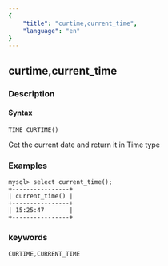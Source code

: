 ```yaml
---
{
    "title": "curtime,current_time",
    "language": "en"
}
---
```


<!--
Licensed to the Apache Software Foundation (ASF) under one
or more contributor license agreements.  See the NOTICE file
distributed with this work for additional information
regarding copyright ownership.  The ASF licenses this file
to you under the Apache License, Version 2.0 (the
"License"); you may not use this file except in compliance
with the License.  You may obtain a copy of the License at

  http://www.apache.org/licenses/LICENSE-2.0

Unless required by applicable law or agreed to in writing,
software distributed under the License is distributed on an
"AS IS" BASIS, WITHOUT WARRANTIES OR CONDITIONS OF ANY
KIND, either express or implied.  See the License for the
specific language governing permissions and limitations
under the License.
-->

## curtime,current_time
### Description
#### Syntax

`TIME CURTIME()`

Get the current date and return it in Time type

### Examples

```
mysql> select current_time();
+----------------+
| current_time() |
+----------------+
| 15:25:47       |
+----------------+
```

### keywords

    CURTIME,CURRENT_TIME
